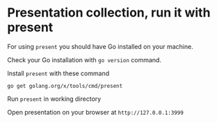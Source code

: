# Presentation collection, run it with present
For using `present` you should have Go installed on your machine.

Check your Go installation with `go version` command.

Install `present` with these command 

```go get golang.org/x/tools/cmd/present```

Run `present` in working directory

Open presentation on your browser at `http://127.0.0.1:3999`
